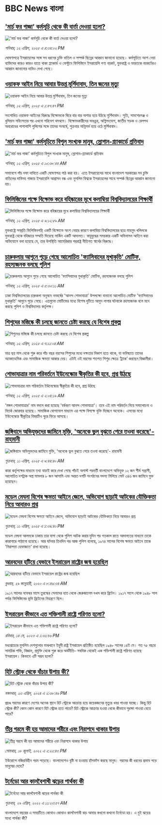# BBC News বাংলা## ['মার্চ ফর গাজা' কর্মসূচি থেকে কী বার্তা দেওয়া হলো?](https://www.bbc.com/bengali/articles/cg5qz7e55peo?at_campaign=githubrss)!['মার্চ ফর গাজা' কর্মসূচি থেকে কী বার্তা দেওয়া হলো?](https://ichef.bbci.co.uk/ace/standard/240/cpsprodpb/926a/live/1db6af40-17b0-11f0-9591-1de60ef65af2.jpg)_শনিবার, ১২ এপ্রিল, ২০২৫ এ ৪:৩৪:০২ PM_ঘোষণাপত্রে ইসরায়েলের সঙ্গে সব ধরনের চুক্তি বাতিল ও সম্পর্ক ছিন্নের আহ্বান জানানো হয়েছে। কর্মসূচিতে অংশ নেয়া ব্যক্তিদের কারও কারও হাতে থাকা প্ল্যাকার্ড ও ফেস্টুনে ফিলিস্তিনে ইসরায়েলি পণ্য বয়কট, যুক্তরাষ্ট্র ও ভারতকে বয়কটেরও আহ্বান জানানোর দাবিও দেখা গেছে।## [ওয়াকফ আইন নিয়ে আবার উত্তপ্ত মুর্শিদাবাদ, তিন জনের মৃত্যু](https://www.bbc.com/bengali/articles/cpwz7w54n2jo?at_campaign=githubrss)![ওয়াকফ আইন নিয়ে আবার উত্তপ্ত মুর্শিদাবাদ, তিন জনের মৃত্যু](https://ichef.bbci.co.uk/ace/standard/240/cpsprodpb/4080/live/e99e01d0-177e-11f0-8a1e-3ff815141b98.jpg)_শনিবার, ১২ এপ্রিল, ২০২৫ এ ১:৪৭:৪৭ PM_সংশোধিত ওয়াকফ আইনের বিরুদ্ধে বিক্ষোভকে ঘিরে বার বার অশান্ত হয়ে উঠছে মুর্শিদাবাদ। সুতি, সামশেরগঞ্জ ও ধুলিয়ান সহিংসতার পর এখনো পরিবেশ থমথমে।
বিক্ষোভকারীদের ভাঙচুর, অগ্নিসংযোগ, জাতীয় সড়ক ও রেলপথ অবরোধের পাশাপাশি পুলিশের সঙ্গে তাদের সংঘর্ষে, শুক্রবার অগ্নিগর্ভ হয়ে ওঠে মুর্শিদাবাদ।## ['মার্চ ফর গাজা' কর্মসূচিতে বিপুল সংখ্যক মানুষ, স্লোগান-প্ল্যাকার্ডে প্রতিবাদ](https://www.bbc.com/bengali/articles/cdxnvxwn5d2o?at_campaign=githubrss)!['মার্চ ফর গাজা' কর্মসূচিতে বিপুল সংখ্যক মানুষ, স্লোগান-প্ল্যাকার্ডে প্রতিবাদ](https://ichef.bbci.co.uk/ace/standard/240/cpsprodpb/dc44/live/63ea5970-1784-11f0-a967-777a0baaf8c3.jpg)_শনিবার, ১২ এপ্রিল, ২০২৫ এ ১০:৩৮:৪৪ AM_সমাবেশে পাঁচ দফা দাবিতে একটি ঘোষণাপত্র পাঠ করা হয়। এতে ইসরায়েলের সাথে বাংলাদেশ সরকারের সব চুক্তি বাতিলের দাবিসহ গাজায় ইসরায়েলি আগ্রাসন বন্ধ এবং মুসলিম বিশ্বকে ইসরায়েলের সাথে সম্পর্ক ছিন্নের আহ্বান জানানো হয়।## [ফিলিস্তিনের পক্ষে বিক্ষোভ করে বহিষ্কারের মুখে কলাম্বিয়া বিশ্ববিদ্যালয়ের শিক্ষার্থী](https://www.bbc.com/bengali/articles/c0qngk9d5gxo?at_campaign=githubrss)![ফিলিস্তিনের পক্ষে বিক্ষোভ করে বহিষ্কারের মুখে কলাম্বিয়া বিশ্ববিদ্যালয়ের শিক্ষার্থী](https://ichef.bbci.co.uk/ace/standard/240/cpsprodpb/9630/live/105435f0-1767-11f0-a455-cf1d5f751d2f.jpg)_শনিবার, ১২ এপ্রিল, ২০২৫ এ ৯:১২:৫৯ AM_যুক্তরাষ্ট্রে সম্প্রতি ফিলিস্তিনপন্থি একটি বিক্ষোভে অংশ নেয়ার কারণে কলাম্বিয়া বিশ্ববিদ্যালয়ের ছাত্র মাহমুদ খলিলকে যুক্তরাষ্ট্র থেকে বহিষ্কারে সম্মতি দিয়েছে মার্কিন একটি আদালত। স্নায়ুযুদ্ধের সময়কার একটি অভিবাসন আইনে করা অভিযোগে বলা হয়েছে যে, তার উপস্থিতি আমেরিকার পররাষ্ট্র নীতিগত স্বার্থের বিরুদ্ধে।## [চারুকলায় আগুনে পুড়ে গেছে আলোচিত 'ফ্যাসিবাদের মুখাকৃতি' মোটিফ, রহস্যজনক বলছে পুলিশ](https://www.bbc.com/bengali/articles/cgm8jrvyxr8o?at_campaign=githubrss)![চারুকলায় আগুনে পুড়ে গেছে আলোচিত 'ফ্যাসিবাদের মুখাকৃতি' মোটিফ, রহস্যজনক বলছে পুলিশ](https://ichef.bbci.co.uk/ace/standard/240/cpsprodpb/da09/live/7883cd70-1758-11f0-b1b3-7358f8d35a35.jpg)_শনিবার, ১২ এপ্রিল, ২০২৫ এ ৫:৩০:১১ AM_ঢাকা বিশ্ববিদ্যালয়ের চারুকলা অনুষদে নববর্ষের 'আনন্দ শোভাযাত্রা' উপলক্ষ্যে বানানো আলোচিত মোটিফ 'ফ্যাসিবাদের মুখাকৃতি' আগুনে পুড়ে গেছে। এতগুলো মোটিফের মধ্যে বিশেষ দুটিতে আগুন লাগার ঘটনাকে রহস্যজনক বলে মনে করছে পুলিশ ও বিশ্ববিদ্যালয় কর্তৃপক্ষ।## [শিশুদের মস্তিষ্কে কী চলছে জানতে চেষ্টা করছে যে বিশেষ প্রকল্প](https://www.bbc.com/bengali/articles/cly1q8zqw2xo?at_campaign=githubrss)![শিশুদের মস্তিষ্কে কী চলছে জানতে চেষ্টা করছে যে বিশেষ প্রকল্প](https://ichef.bbci.co.uk/ace/standard/240/cpsprodpb/1471/live/73441a20-16b5-11f0-8a1e-3ff815141b98.jpg)_শনিবার, ১২ এপ্রিল, ২০২৫ এ ৭:১১:০৪ AM_মাত্র ছয় মাস থেকে শুরু করে পাঁচ বছর বয়সের শিশুদের মধ্যে দক্ষতার বিকাশ হতে থাকে, যা ভবিষ্যতে তাদের অ্যাকাডেমিক এবং সামাজিক ক্ষমতা আকার দেয়। এটাই ওই বয়সের শতশত শিশুর ক্ষেত্রে ‘ট্র্যাক’ করছেন বিজ্ঞানীরা।## [শোভাযাত্রার নাম পরিবর্তনে ইউনেস্কোর স্বীকৃতির কী হবে, প্রশ্ন উঠছে](https://www.bbc.com/bengali/articles/cvg871pnw0zo?at_campaign=githubrss)![শোভাযাত্রার নাম পরিবর্তনে ইউনেস্কোর স্বীকৃতির কী হবে, প্রশ্ন উঠছে](https://ichef.bbci.co.uk/ace/standard/240/cpsprodpb/d0b0/live/91d6aca0-16f1-11f0-b644-13c0d1d79f75.jpg)_শনিবার, ১২ এপ্রিল, ২০২৫ এ ২:০৪:১৯ AM_'মঙ্গল শোভাযাত্রার' নাম বদলে করা হয়েছে 'বর্ষবরণ আনন্দ শোভাযাত্রা'। তবে এই নাম পরিবর্তন নিয়ে সমালোচনা ও বিতর্ক জোরদার হয়েছে। সামাজিক যোগাযোগ মাধ্যমে এর পক্ষে বিপক্ষে যুক্তি দিচ্ছেন অনেকে। এসবের মধ্যে ইউনেস্কোর স্বীকৃতির বিষয়টিও ঘুরে ফিরে আসছে।## [জঙ্গিবাদে অভিযুক্তদের জামিনে মুক্তি, 'অনেকে ভুল বুঝতে পেরে তওবা করেছে'- রাহমানী](https://www.bbc.com/bengali/articles/c3v95kkvq2no?at_campaign=githubrss)![জঙ্গিবাদে অভিযুক্তদের জামিনে মুক্তি, 'অনেকে ভুল বুঝতে পেরে তওবা করেছে'- রাহমানী](https://ichef.bbci.co.uk/ace/standard/240/cpsprodpb/16fb/live/f3ee3230-163f-11f0-a455-cf1d5f751d2f.jpg)_শুক্রবার, ১১ এপ্রিল, ২০২৫ এ ৯:৪৪:৪০ AM_কারা কর্তৃপক্ষের মাধ্যমে তথ্য যাচাই করে দেখা গেছে পাঁচই অগাস্ট পরবর্তী বাংলাদেশে অভিযুক্ত ১২ জন শীর্ষ সন্ত্রাসী, আলোচিত দশট্রাক অস্ত্র মামলার ৮ জন আসামি এবং অন্তত দশটি সংগঠনের সদস্য মিলিয়ে মোট ৩৪৬ জন জামিনে মুক্ত হয়েছেন।## [মডেল মেঘনা বিশেষ ক্ষমতা আইনে জেলে, অভিযোগ ছাড়াই আটকের যৌক্তিকতা নিয়ে আবারও প্রশ্ন](https://www.bbc.com/bengali/articles/cdde224725lo?at_campaign=githubrss)![মডেল মেঘনা বিশেষ ক্ষমতা আইনে জেলে, অভিযোগ ছাড়াই আটকের যৌক্তিকতা নিয়ে আবারও প্রশ্ন](https://ichef.bbci.co.uk/ace/standard/240/cpsprodpb/a1f4/live/560a6d00-16de-11f0-a455-cf1d5f751d2f.jpg)_শুক্রবার, ১১ এপ্রিল, ২০২৫ এ ১:৩৯:৪০ PM_মডেল মেঘনা আলমকে ঢাকায় তার বাসা থেকে পুলিশ আটক করার দুদিন পর গতকাল রাতে  আদালতের মাধ্যমে তাকে কারাগারে পাঠানো হয়েছে। আর ঘটনার তিনদিন পর আজ পুলিশ বলেছে, ১৯৭৪ সালের বিশেষ ক্ষমতা আইনে তাকে 'নিরাপত্তা হেফাজতে' রাখা হয়েছে।## [আরবদের হটিয়ে যেভাবে ইসরায়েল রাষ্ট্রের জন্ম হয়েছিল](https://www.bbc.com/bengali/news-40351128?at_campaign=githubrss)![আরবদের হটিয়ে যেভাবে ইসরায়েল রাষ্ট্রের জন্ম হয়েছিল](https://ichef.bbci.co.uk/ace/standard/240/cpsprodpb/E823/production/_96572495_615c50f6-ef2a-4927-81d7-abe707054460.jpg)_বুধবার, ২৯ জানুয়ারী, ২০২০ এ ৮:৪৬:৩৪ AM_১৯১৭ সালের নভেম্বর মাসে তুরস্কের সেনাদের হাত থেকে জেরুজালেম দখল করে ব্রিটেন। ১৯১৭ সালে থেকে ১৯৪৮ সাল পর্যন্ত ফিলিস্তিনের ভূমি ব্রিটেনের নিয়ন্ত্রণে ছিল।## [ইসরায়েল কীভাবে এত শক্তিশালী রাষ্ট্রে পরিণত হলো? ](https://www.bbc.com/bengali/articles/cw01w1pp9ljo?at_campaign=githubrss)![ইসরায়েল কীভাবে এত শক্তিশালী রাষ্ট্রে পরিণত হলো? ](https://ichef.bbci.co.uk/ace/standard/240/cpsprodpb/f1a2/live/52ef9870-f18d-11ed-a76e-533966f5f143.jpg)_রবিবার, ১৪ মে, ২০২৩ এ ১:৩১:৪৬ PM_মধ্যপ্রাচ্যের মুসলিম দেশগুলোর মাঝখানে ইহুদী রাষ্ট্র ইসরায়েল প্রতিষ্ঠিত হয়েছিল ১৯৪৮ সালের ১৪ই মে। গত ৭৫ বছরে সামরিক শক্তি, বিজ্ঞান, প্রযুক্তি থেকে শুরু করে অর্থনীতি- সবদিক থেকেই এক শক্তিশালী রাষ্ট্রে পরিণত হয়েছে ইসরায়েল। কিভাবে এটি সম্ভব হলো?## [হিট স্ট্রোক থেকে বাঁচার উপায় কী?](https://www.bbc.com/bengali/articles/cw0vx9lrp91o?at_campaign=githubrss)![হিট স্ট্রোক থেকে বাঁচার উপায় কী?](https://ichef.bbci.co.uk/ace/standard/240/cpsprodpb/5258/live/10402100-017e-11ef-97f7-e98b193ef1b8.jpg)_মঙ্গলবার, ২৩ এপ্রিল, ২০২৪ এ ২:৩৮:৪৬ PM_প্রচণ্ড গরমের কারণে দেশের অনেক স্থানে হিট স্ট্রোকে আক্রান্ত হয়ে কয়েকজনের মৃত্যুর খবর পাওয়া যাচ্ছে। কিন্তু হিট স্ট্রোক কী? কোন কোন কারণে  হিট স্ট্রোক হতে পারে? হিট স্ট্রোকে আক্রান্ত হওয়া থেকে কীভাবে সুরক্ষা পাওয়া যেতে পারে?## [তীব্র গরমে কী হয় আমাদের শরীরে এবং নিরাপদে থাকার উপায়](https://www.bbc.com/bengali/news-62208331?at_campaign=githubrss)![তীব্র গরমে কী হয় আমাদের শরীরে এবং নিরাপদে থাকার উপায়](https://ichef.bbci.co.uk/ace/standard/240/cpsprodpb/14645/production/_125952538_gettyimages-153792684.jpg)_সোমবার, ১৮ জুলাই, ২০২২ এ ২:২০:৪৩ PM_ইউরোপে নজিরবিহীন গরম পড়েছে। বাংলাদেশেও বৃষ্টি না হওয়ায় হাঁসফাঁস করছে মানুষ। গরমের কী ধরনের প্রভাব পড়ে মানুষের দেহে?## [টর্নেডো আর কালবৈশাখী ঝড়ের পার্থক্য কী](https://www.bbc.com/bengali/news-61267622?at_campaign=githubrss)![টর্নেডো আর কালবৈশাখী ঝড়ের পার্থক্য কী](https://ichef.bbci.co.uk/ace/standard/240/cpsprodpb/DB15/production/_124358065_gettyimages-1240264532.jpg)_শুক্রবার, ২৯ এপ্রিল, ২০২২ এ ১১:২৩:৫৭ AM_বাংলাদেশে বছরের এ সময়টিতে কোথাও কোথাও কালবৈশাখী ঝড় আবার কখনো কখনো টর্নেডো হয়। এ দুই ঝড়ের মধ্যে পার্থক্য কী?